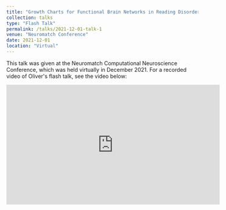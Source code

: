 ```yaml
---
title: "Growth Charts for Functional Brain Networks in Reading Disorder."
collection: talks
type: "Flash Talk"
permalink: /talks/2021-12-01-talk-1
venue: "Neuromatch Conference"
date: 2021-12-01
location: "Virtual"
---
```


This talk was given at the Neuromatch Computational Neuroscience Conference, which was held virtually in December 2021. For a recorded video of Oliver's flash talk, see the video below:

<center>
  <iframe width="560" 
          height="315" 
          src="https://www.youtube.com/embed/sBjV2wfFs6Q" 
          title="YouTube video player" 
          frameborder="0" 
          allow="accelerometer; autoplay; clipboard-write; encrypted-media; gyroscope; picture-in-picture; web-share" 
          allowfullscreen>
  </iframe>
</center>


